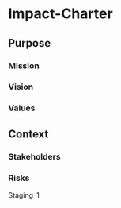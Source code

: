 # Impact-Charter
## Purpose
### Mission
### Vision
### Values

## Context
### Stakeholders
### Risks

Staging .1

